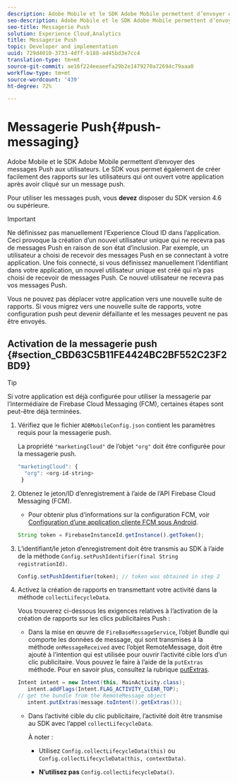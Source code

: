 ```yaml
---
description: Adobe Mobile et le SDK Adobe Mobile permettent d’envoyer des messages Push aux utilisateurs. Le SDK vous permet également de créer facilement des rapports sur les utilisateurs qui ont ouvert votre application après avoir cliqué sur un message push.
seo-description: Adobe Mobile et le SDK Adobe Mobile permettent d’envoyer des messages Push aux utilisateurs. Le SDK vous permet également de créer facilement des rapports sur les utilisateurs qui ont ouvert votre application après avoir cliqué sur un message push.
seo-title: Messagerie Push
solution: Experience Cloud,Analytics
title: Messagerie Push
topic: Developer and implementation
uuid: 729d4010-3733-4dff-b188-ad45bd3e7cc4
translation-type: tm+mt
source-git-commit: ae16f224eeaeefa29b2e1479270a72694c79aaa0
workflow-type: tm+mt
source-wordcount: '439'
ht-degree: 72%

---
```



# Messagerie Push{#push-messaging}

Adobe Mobile et le SDK Adobe Mobile permettent d’envoyer des messages Push aux utilisateurs. Le SDK vous permet également de créer facilement des rapports sur les utilisateurs qui ont ouvert votre application après avoir cliqué sur un message push.

Pour utiliser les messages push, vous **devez** disposer du SDK version 4.6 ou supérieure.

>[!IMPORTANT]
>
>Ne définissez pas manuellement l’Experience Cloud ID dans l’application. Ceci provoque la création d’un nouvel utilisateur unique qui ne recevra pas de messages Push en raison de son état d’inclusion. Par exemple, un utilisateur a choisi de recevoir des messages Push en se connectant à votre application. Une fois connecté, si vous définissez manuellement l’identifiant dans votre application, un nouvel utilisateur unique est créé qui n’a pas choisi de recevoir de messages Push. Ce nouvel utilisateur ne recevra pas vos messages Push.
>
>Vous ne pouvez pas déplacer votre application vers une nouvelle suite de rapports. Si vous migrez vers une nouvelle suite de rapports, votre configuration push peut devenir défaillante et les messages peuvent ne pas être envoyés.

## Activation de la messagerie push {#section_CBD63C5B11FE4424BC2BF552C23F2BD9}

>[!TIP]
>
>Si votre application est déjà configurée pour utiliser la messagerie par l’intermédiaire de Firebase Cloud Messaging (FCM), certaines étapes sont peut-être déjà terminées.

1. Vérifiez que le fichier `ADBMobileConfig.json` contient les paramètres requis pour la messagerie push.

   La propriété `"marketingCloud"` de l’objet `"org"` doit être configurée pour la messagerie push.

   ```js
   "marketingCloud": { 
     "org": <org-id-string> 
    }
   ```

1. Obtenez le jeton/ID d’enregistrement à l’aide de l’API Firebase Cloud Messaging (FCM).

   * Pour obtenir plus d’informations sur la configuration FCM, voir [Configuration d’une application cliente FCM sous Android](https://firebase.google.com/docs/cloud-messaging/android/client).

   ```js
   String token = FirebaseInstanceId.getInstance().getToken();
   ```

1. L’identifiant/le jeton d’enregistrement doit être transmis au SDK à l’aide de la méthode `Config.setPushIdentifier(final String registrationId)`.

   ```js
   Config.setPushIdentifier(token); // token was obtained in step 2
   ```

1. Activez la création de rapports en transmettant votre activité dans la méthode `collectLifecycleData`.

   Vous trouverez ci-dessous les exigences relatives à l’activation de la création de rapports sur les clics publicitaires Push :

   * Dans la mise en œuvre de `FireBaseMessageService`, l’objet Bundle qui comporte les données de message, qui sont transmises à la méthode `onMessageReceived` avec l’objet RemoteMessage, doit être ajouté à l’intention qui est utilisée pour ouvrir l’activité cible lors d’un clic publicitaire. Vous pouvez le faire à l’aide de la `putExtras` méthode. Pour en savoir plus, consultez la rubrique [putExtras](https://developer.android.com/reference/android/content/Intent.html#putExtras(android.os.Bundle)).

   ```java
   Intent intent = new Intent(this, MainActivity.class);
      intent.addFlags(Intent.FLAG_ACTIVITY_CLEAR_TOP);
   // get the bundle from the RemoteMessage object
      intent.putExtras(message.toIntent().getExtras());
   ```

   * Dans l’activité cible du clic publicitaire, l’activité doit être transmise au SDK avec l’appel `collectLifecycleData`.

      À noter :

      * Utilisez `Config.collectLifecycleData(this)` ou `Config.collectLifecycleData(this, contextData)`.

      * **N’utilisez pas** `Config.collectLifecycleData()`.




